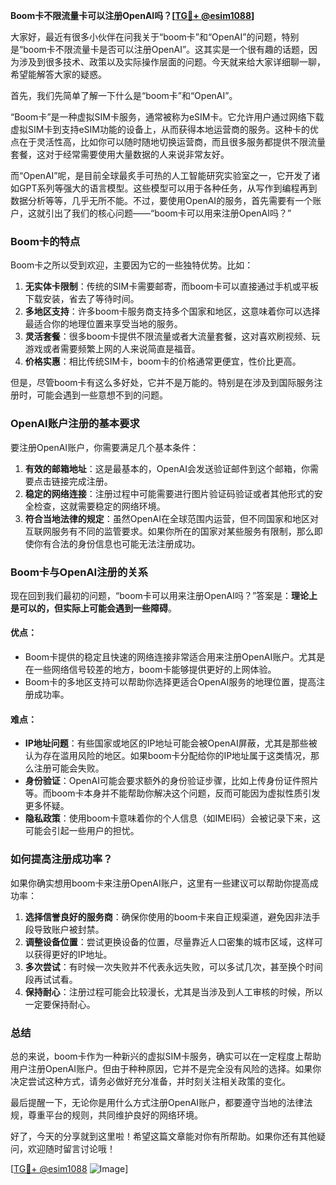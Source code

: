 **Boom卡不限流量卡可以注册OpenAI吗？[[TG💪+ @esim1088](https://t.me/s/esim1088)]**

大家好，最近有很多小伙伴在问我关于“boom卡”和“OpenAI”的问题，特别是“boom卡不限流量卡是否可以注册OpenAI”。这其实是一个很有趣的话题，因为涉及到很多技术、政策以及实际操作层面的问题。今天就来给大家详细聊一聊，希望能解答大家的疑惑。

首先，我们先简单了解一下什么是“boom卡”和“OpenAI”。

“Boom卡”是一种虚拟SIM卡服务，通常被称为eSIM卡。它允许用户通过网络下载虚拟SIM卡到支持eSIM功能的设备上，从而获得本地运营商的服务。这种卡的优点在于灵活性高，比如你可以随时随地切换运营商，而且很多服务都提供不限流量套餐，这对于经常需要使用大量数据的人来说非常友好。

而“OpenAI”呢，是目前全球最炙手可热的人工智能研究实验室之一，它开发了诸如GPT系列等强大的语言模型。这些模型可以用于各种任务，从写作到编程再到数据分析等等，几乎无所不能。不过，要使用OpenAI的服务，首先需要有一个账户，这就引出了我们的核心问题——“boom卡可以用来注册OpenAI吗？”

### Boom卡的特点

Boom卡之所以受到欢迎，主要因为它的一些独特优势。比如：

1. **无实体卡限制**：传统的SIM卡需要邮寄，而boom卡可以直接通过手机或平板下载安装，省去了等待时间。
2. **多地区支持**：许多boom卡服务商支持多个国家和地区，这意味着你可以选择最适合你的地理位置来享受当地的服务。
3. **灵活套餐**：很多boom卡提供不限流量或者大流量套餐，这对喜欢刷视频、玩游戏或者需要频繁上网的人来说简直是福音。
4. **价格实惠**：相比传统SIM卡，boom卡的价格通常更便宜，性价比更高。

但是，尽管boom卡有这么多好处，它并不是万能的。特别是在涉及到国际服务注册时，可能会遇到一些意想不到的问题。

### OpenAI账户注册的基本要求

要注册OpenAI账户，你需要满足几个基本条件：

1. **有效的邮箱地址**：这是最基本的，OpenAI会发送验证邮件到这个邮箱，你需要点击链接完成注册。
2. **稳定的网络连接**：注册过程中可能需要进行图片验证码验证或者其他形式的安全检查，这就需要稳定的网络环境。
3. **符合当地法律的规定**：虽然OpenAI在全球范围内运营，但不同国家和地区对互联网服务有不同的监管要求。如果你所在的国家对某些服务有限制，那么即使你有合法的身份信息也可能无法注册成功。

### Boom卡与OpenAI注册的关系

现在回到我们最初的问题，“boom卡可以用来注册OpenAI吗？”答案是：**理论上是可以的，但实际上可能会遇到一些障碍**。

#### 优点：
- Boom卡提供的稳定且快速的网络连接非常适合用来注册OpenAI账户。尤其是在一些网络信号较差的地方，boom卡能够提供更好的上网体验。
- Boom卡的多地区支持可以帮助你选择更适合OpenAI服务的地理位置，提高注册成功率。

#### 难点：
- **IP地址问题**：有些国家或地区的IP地址可能会被OpenAI屏蔽，尤其是那些被认为存在滥用风险的地区。如果boom卡分配给你的IP地址属于这类情况，那么注册可能会失败。
- **身份验证**：OpenAI可能会要求额外的身份验证步骤，比如上传身份证件照片等。而boom卡本身并不能帮助你解决这个问题，反而可能因为虚拟性质引发更多怀疑。
- **隐私政策**：使用boom卡意味着你的个人信息（如IMEI码）会被记录下来，这可能会引起一些用户的担忧。

### 如何提高注册成功率？

如果你确实想用boom卡来注册OpenAI账户，这里有一些建议可以帮助你提高成功率：

1. **选择信誉良好的服务商**：确保你使用的boom卡来自正规渠道，避免因非法手段导致账户被封禁。
2. **调整设备位置**：尝试更换设备的位置，尽量靠近人口密集的城市区域，这样可以获得更好的IP地址。
3. **多次尝试**：有时候一次失败并不代表永远失败，可以多试几次，甚至换个时间段再试试看。
4. **保持耐心**：注册过程可能会比较漫长，尤其是当涉及到人工审核的时候，所以一定要保持耐心。

### 总结

总的来说，boom卡作为一种新兴的虚拟SIM卡服务，确实可以在一定程度上帮助用户注册OpenAI账户。但由于种种原因，它并不是完全没有风险的选择。如果你决定尝试这种方式，请务必做好充分准备，并时刻关注相关政策的变化。

最后提醒一下，无论你是用什么方式注册OpenAI账户，都要遵守当地的法律法规，尊重平台的规则，共同维护良好的网络环境。

好了，今天的分享就到这里啦！希望这篇文章能对你有所帮助。如果你还有其他疑问，欢迎随时留言讨论哦！

[[TG💪+ @esim1088](https://t.me/s/esim1088) ![Image](https://i.postimg.cc/4NQfJmqS/Snipaste-2025-05-13-00-14-12.png)]